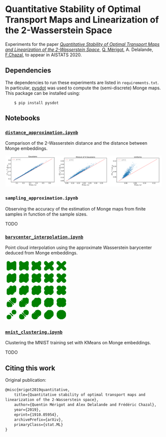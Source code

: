 # Quantitative Stability of Optimal Transport Maps and Linearization of the 2-Wasserstein Space

Experiments for the paper [*Quantitative Stability of Optimal Transport Maps and Linearization of the 2-Wasserstein Space*](https://arxiv.org/abs/1910.05954), [Q. Mérigot](http://quentin.mrgt.fr/), A. Delalande, [F.Chazal](https://geometrica.saclay.inria.fr/team/Fred.Chazal/), to appear in AISTATS 2020.

## Dependencies
The dependencies to run these experiments are listed in `requirements.txt`. In particular, [pysdot](https://pypi.org/project/pysdot/) was used to compute the (semi-discrete) Monge maps. This package can be installed using:
```
    $ pip install pysdot
```

## Notebooks

### [`distance_approximation.ipynb`](https://github.com/AlxDel/stability_ot_maps_and_linearization_wassertein_space/blob/master/distance_approximation.ipynb)
Comparison of the $2$-Wasserstein distance and the distance between Monge embeddings.

<img src="assets/distance_approx.png" alt="drawing" width="700"/>

### `sampling_approximation.ipynb`
Observing the accuracy of the estimation of Monge maps from finite samples in function of the sample sizes.

TODO

###  [`barycenter_interpolation.ipynb`](https://github.com/AlxDel/stability_ot_maps_and_linearization_wassertein_space/blob/master/barycenter_interpolation.ipynb)
Point cloud interpolation using the approximate Wasserstein barycenter deduced from Monge embeddings.

<img src="assets/barycenter_interp.png" alt="drawing" width="200"/>

### [`mnist_clustering.ipynb`](https://github.com/AlxDel/stability_ot_maps_and_linearization_wassertein_space/blob/master/mnist_clustering.ipynb)
Clustering the MNIST training set with KMeans on Monge embeddings.

TODO

## Citing this work

Original publication:
```
@misc{mrigot2019quantitative,
    title={Quantitative stability of optimal transport maps and linearization of the 2-Wasserstein space},
    author={Quentin Mérigot and Alex Delalande and Frédéric Chazal},
    year={2019},
    eprint={1910.05954},
    archivePrefix={arXiv},
    primaryClass={stat.ML}
}
```